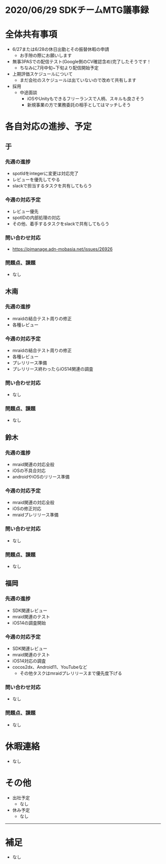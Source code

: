 # 2020/06/29 SDKチームMTG議事録

# 全体共有事項
- 6/27または6/28の休日出勤とその振替休暇の申請
  - お手隙の際にお願いします
- 無事3PASでの配信テスト(Google側のCV確認含め)完了したそうです！
  - ちなみに7月中旬~下旬より配信開始予定
- 上期評価スケジュールについて
  - まだ会社のスケジュールは出ていないので改めて共有します
- 採用
  - 中途面談
    - iOSやUnityもできるフリーランスで人柄、スキルも良さそう
    - 新規事業の方で業務委託の相手としてはマッチしそう


# 各自対応の進捗、予定
## 于
### 先週の進捗
- spotIdをintegerに変更は対応完了
- レビューを優先してやる
- slackで担当するタスクを共有してもらう

### 今週の対応予定
- レビュー優先
- spotIDの内部処理の対応
- その他、着手するタスクをslackで共有してもらう

### 問い合わせ対応
- https://pjmanage.adn-mobasia.net/issues/26926

### 問題点、課題
- なし

## 木南
### 先週の進捗
- mraidの結合テスト周りの修正
- 各種レビュー

### 今週の対応予定
- mraidの結合テスト周りの修正
- 各種レビュー
- プレリリース準備
- プレリリース終わったらiOS14関連の調査

### 問い合わせ対応
- なし

### 問題点、課題
- なし

## 鈴木
### 先週の進捗
- mraid関連の対応全般
- iOSの不具合対応
- androidやiOSのリリース準備

### 今週の対応予定
- mraid関連の対応全般
- iOSの修正対応
- mraidプレリリース準備

### 問い合わせ対応
- なし

### 問題点、課題
- なし

## 福岡
### 先週の進捗
- SDK関連レビュー
- mraid関連のテスト
- iOS14の調査開始

### 今週の対応予定
- SDK関連レビュー
- mraid関連のテスト
- iOS14対応の調査
- cocos2dx、Android11、YouTubeなど
  - その他タスクはmraidプレリリースまで優先度下げる

### 問い合わせ対応
- なし

### 問題点、課題
- なし

# 休暇連絡
- なし

# その他
- 出社予定
  - なし
- 休み予定
  - なし

----

# 補足
- なし
